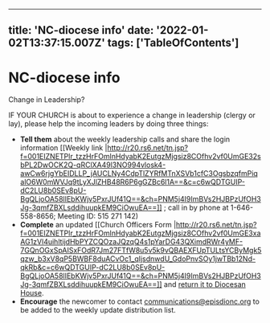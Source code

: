 
---
title: 'NC-diocese info'
date: '2022-01-02T13:37:15.007Z'
tags: ['TableOfContents']
---

<!-- Exported from TiddlyWiki at 19:18, 22nd October 2022 -->

# NC-diocese info

Change in Leadership?

IF YOUR CHURCH is about to experience a change in leadership (clergy or lay), please help the incoming leaders by doing three things:

* **Tell them** about the weekly leadership calls and share the login information [[Weekly link |http://r20.rs6.net/tn.jsp?f=001EIZNETPlr_tzzHrFOmlnHdyabK2EutgzMjgsiz8COfhv2vf0UmGE32sbPL2DwOCK2Q-qRClXA49l3NO994vlosk4-awCw6rjgYbEIDLLP_jAUCLNy4CdpTlZYRfMTnXSVb1cfC3OgsbzqfmPiqalO6W0mWVJq9tLyXJlZHB48R6P6gGZBc6l1A==&c=c6wQDTGUIP-dC2LU8b0SEv8pU-BgQLjoOA58lIEbKWjv5PxrJUf41Q==&ch=PNM5j4I9ImBVs2HJBPzUfOH3Jg-3qmfZBXLsddihuupkEM9CiOwuEA==]] ; call in by phone at 1-646-558-8656; Meeting ID: 515 271 142)
* **Complete** an updated [[Church Officers Form |http://r20.rs6.net/tn.jsp?f=001EIZNETPlr_tzzHrFOmlnHdyabK2EutgzMjgsiz8COfhv2vf0UmGE3xaAG1zVl4uihltijdHbPYZCQOzaJQzqQ4s1pYarDG43QXimdRWr4yMF-7GQnOGxSpAISxFOdR7Jm27FTfW8u5v5k9vQBAEXFUpTULtsYCByMgk5qzw_b3xV8qP5BWBF8duACvOc1_qIjsdnwdU_GdoPnvSOy1jwTBb12Nd-qkRb&c=c6wQDTGUIP-dC2LU8b0SEv8pU-BgQLjoOA58lIEbKWjv5PxrJUf41Q==&ch=PNM5j4I9ImBVs2HJBPzUfOH3Jg-3qmfZBXLsddihuupkEM9CiOwuEA==]] and [return it to Diocesan House](mailto:erin.sweeney@episdionc.org).
* **Encourage** the newcomer to contact [communications@episdionc.org](mailto:communications@episdionc.org) to be added to the weekly update distribution list.
